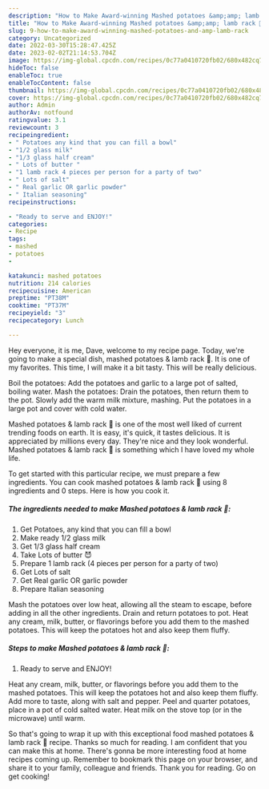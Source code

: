```yaml
---
description: "How to Make Award-winning Mashed potatoes &amp;amp; lamb rack 🥔"
title: "How to Make Award-winning Mashed potatoes &amp;amp; lamb rack 🥔"
slug: 9-how-to-make-award-winning-mashed-potatoes-and-amp-lamb-rack
category: Uncategorized
date: 2022-03-30T15:28:47.425Z
date: 2023-02-02T21:14:53.704Z
image: https://img-global.cpcdn.com/recipes/0c77a0410720fb02/680x482cq70/mashed-potatoes-lamb-rack-recipe-main-photo.jpg
hideToc: false
enableToc: true
enableTocContent: false
thumbnail: https://img-global.cpcdn.com/recipes/0c77a0410720fb02/680x482cq70/mashed-potatoes-lamb-rack-recipe-main-photo.jpg
cover: https://img-global.cpcdn.com/recipes/0c77a0410720fb02/680x482cq70/mashed-potatoes-lamb-rack-recipe-main-photo.jpg
author: Admin
authorAv: notfound
ratingvalue: 3.1
reviewcount: 3
recipeingredient:
- " Potatoes any kind that you can fill a bowl"
- "1/2 glass milk"
- "1/3 glass half cream"
- " Lots of butter "
- "1 lamb rack 4 pieces per person for a party of two"
- " Lots of salt"
- " Real garlic OR garlic powder"
- " Italian seasoning"
recipeinstructions:

- "Ready to serve and ENJOY!"
categories:
- Recipe
tags:
- mashed
- potatoes
- 

katakunci: mashed potatoes  
nutrition: 214 calories
recipecuisine: American
preptime: "PT38M"
cooktime: "PT37M"
recipeyield: "3"
recipecategory: Lunch

---
```



Hey everyone, it is me, Dave, welcome to my recipe page. Today, we're going to make a special dish, mashed potatoes &amp; lamb rack 🥔. It is one of my favorites. This time, I will make it a bit tasty. This will be really delicious.

Boil the potatoes: Add the potatoes and garlic to a large pot of salted, boiling water. Mash the potatoes: Drain the potatoes, then return them to the pot. Slowly add the warm milk mixture, mashing. Put the potatoes in a large pot and cover with cold water.

Mashed potatoes &amp; lamb rack 🥔 is one of the most well liked of current trending foods on earth. It is easy, it's quick, it tastes delicious. It is appreciated by millions every day. They're nice and they look wonderful. Mashed potatoes &amp; lamb rack 🥔 is something which I have loved my whole life.


To get started with this particular recipe, we must prepare a few ingredients. You can cook mashed potatoes &amp; lamb rack 🥔 using 8 ingredients and 0 steps. Here is how you cook it.

<!--inarticleads1-->

##### The ingredients needed to make Mashed potatoes &amp; lamb rack 🥔:

1. Get  Potatoes, any kind that you can fill a bowl
1. Make ready 1/2 glass milk
1. Get 1/3 glass half cream
1. Take  Lots of butter 😈
1. Prepare 1 lamb rack (4 pieces per person for a party of two)
1. Get  Lots of salt
1. Get  Real garlic OR garlic powder
1. Prepare  Italian seasoning


Mash the potatoes over low heat, allowing all the steam to escape, before adding in all the other ingredients. Drain and return potatoes to pot. Heat any cream, milk, butter, or flavorings before you add them to the mashed potatoes. This will keep the potatoes hot and also keep them fluffy. 

<!--inarticleads2-->

##### Steps to make Mashed potatoes &amp; lamb rack 🥔:


1. Ready to serve and ENJOY!

Heat any cream, milk, butter, or flavorings before you add them to the mashed potatoes. This will keep the potatoes hot and also keep them fluffy. Add more to taste, along with salt and pepper. Peel and quarter potatoes, place in a pot of cold salted water. Heat milk on the stove top (or in the microwave) until warm. 

So that's going to wrap it up with this exceptional food mashed potatoes &amp; lamb rack 🥔 recipe. Thanks so much for reading. I am confident that you can make this at home. There's gonna be more interesting food at home recipes coming up. Remember to bookmark this page on your browser, and share it to your family, colleague and friends. Thank you for reading. Go on get cooking!
